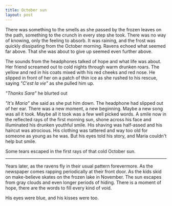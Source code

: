 ```yaml
---
title: October sun
layout: post
---
```


There was something to the smells as she passed by the frozen leaves on the path, something to the crunch in every step she took. There was no way of knowing, only the feeling to absorb. It was raining, and the frost was quickly dissipating from the October morning. Ravens echoed what seemed far above. That she was about to give up seemed even further above. 

The sounds from the headphones talked of hope and what life was about. Her friend screamed out to cold nights through warm drunken roars. The yellow and red in his coats mixed with his red cheeks and red nose. He slipped in front of her on a patch of thin ice as she rushed to his rescue, saying *"C'est la vie"* as she pulled him up. 

*"Thanks Sara"* he blurted out

*"It's Maria"* she said as she put him down. The headphone had slipped out of her ear. There was a new moment, a new beginning. Maybe a new song was all it took. Maybe all it took was a few well picked words. A smile now in the reflected rays of the first morning sun, shone across his face and illuminated his drunken youthful smile. His shaving was half-assed and his haircut was atrocious. His clothing was tattered and way too old for someone as young as he was. But his eyes told his story, and Maria couldn't help but smile.

Some tears escaped in the first rays of that cold October sun.

---

Years later, as the ravens fly in their usual pattern forevermore. As the newspaper comes rapping periodically at their front door. As the kids skid on make-believe skates on the frozen lake in November. The sun escapes from gray clouds and even longer periods of hiding. There is a moment of hope, there are the words to fill every kind of void.

His eyes were blue, and his kisses were too.
